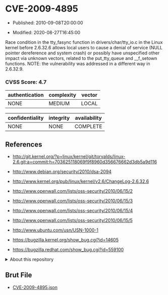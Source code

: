 # CVE-2009-4895

- Published: 2010-09-08T20:00:00

- Modified: 2020-08-27T16:45:00

Race condition in the tty_fasync function in drivers/char/tty_io.c in the Linux kernel before 2.6.32.6 allows local users to cause a denial of service (NULL pointer dereference and system crash) or possibly have unspecified other impact via unknown vectors, related to the put_tty_queue and __f_setown functions.  NOTE: the vulnerability was addressed in a different way in 2.6.32.9.

### CVSS Score: **4.7**

| authentication | complexity | vector |
| --- | --- | --- |
| NONE | MEDIUM | LOCAL |

| confidentiality | integrity | availability |
| --- | --- | --- |
| NONE | NONE | COMPLETE |

## References

* http://git.kernel.org/?p=linux/kernel/git/torvalds/linux-2.6.git;a=commit;h=703625118069f9f8960d356676662d3db5a9d116

* http://www.debian.org/security/2010/dsa-2094

* http://www.kernel.org/pub/linux/kernel/v2.6/ChangeLog-2.6.32.6

* http://www.openwall.com/lists/oss-security/2010/06/15/2

* http://www.openwall.com/lists/oss-security/2010/06/15/3

* http://www.openwall.com/lists/oss-security/2010/06/15/4

* http://www.openwall.com/lists/oss-security/2010/06/15/5

* http://www.ubuntu.com/usn/USN-1000-1

* https://bugzilla.kernel.org/show_bug.cgi?id=14605

* https://bugzilla.redhat.com/show_bug.cgi?id=559100

<details>
<summary>About this repository</summary> 

  This repository is part of the project [Live Hack CVE](https://github.com/Live-Hack-CVE). Main website can be found [www.live-hack.org](https://www.live-hack.org) 
  
  Made by [Sn0wAlice](https://github.com/Sn0wAlice) for the people that care about security and need to have a feed of the latest CVEs. Hope you enjoy it, don't forget to star the repo and follow me on [Twitter](https://twitter.com/Sn0wAlice) and [Github](https://github.com/Sn0wAlice). And that is my [personnal website](https://www.alice-snow.me/)

  - [Home Page](https://github.com/Live-Hack-CVE)
  - [Framework](https://github.com/Live-Hack-CVE/cve-framework)
  - [CVE database](https://github.com/Live-Hack-CVE/full_database)
  - [Changelog](https://github.com/Live-Hack-CVE/Changelog)
</details>

## Brut File

* [CVE-2009-4895.json](https://raw.githubusercontent.com/Live-Hack-CVE/full_database/main/cves/2009/CVE-2009-4895.json)


